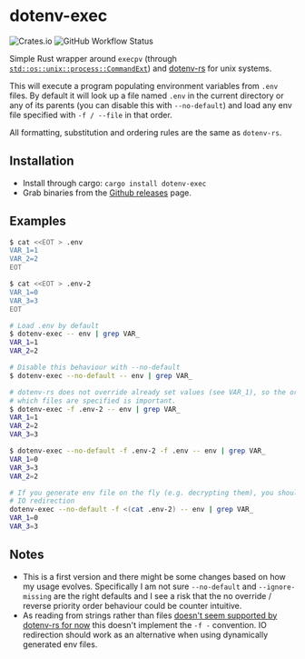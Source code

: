 # dotenv-exec

![Crates.io](https://img.shields.io/crates/v/dotenv-exec)
![GitHub Workflow Status](https://img.shields.io/github/workflow/status/lirsacc/dotenv-exec/ci)

Simple Rust wrapper around `execpv` (through [`std::os::unix::process::CommandExt`](https://doc.rust-lang.org/std/os/unix/process/trait.CommandExt.html#tymethod.exec)) and [dotenv-rs](https://github.com/dotenv-rs/dotenv) for unix systems.

This will execute a program populating environment variables from `.env` files. By default it will look up a file named `.env` in the current directory or any of its parents (you can disable this with `--no-default`) and load any env file specified with `-f / --file` in that order.

All formatting, substitution and ordering rules are the same as `dotenv-rs`.

## Installation

- Install through cargo: `cargo install dotenv-exec`
- Grab binaries from the [Github releases](https://github.com/lirsacc/dotenv-exec/releases) page.

## Examples

```bash
$ cat <<EOT > .env
VAR_1=1
VAR_2=2
EOT

$ cat <<EOT > .env-2
VAR_1=0
VAR_3=3
EOT

# Load .env by default
$ dotenv-exec -- env | grep VAR_
VAR_1=1
VAR_2=2

# Disable this behaviour with --no-default
$ dotenv-exec --no-default -- env | grep VAR_

# dotenv-rs does not override already set values (see VAR_1), so the order in
# which files are specified is important.
$ dotenv-exec -f .env-2 -- env | grep VAR_
VAR_1=1
VAR_2=2
VAR_3=3

$ dotenv-exec --no-default -f .env-2 -f .env -- env | grep VAR_
VAR_1=0
VAR_3=3
VAR_2=2

# If you generate env file on the fly (e.g. decrypting them), you should use
# IO redirection
dotenv-exec --no-default -f <(cat .env-2) -- env | grep VAR_
VAR_1=0
VAR_3=3
```

## Notes

- This is a first version and there might be some changes based on how my usage evolves. Specifically I am not sure `--no-default` and `--ignore-missing` are the right defaults and I see a risk that the no override / reverse priority order behaviour could be counter intuitive.
- As reading from strings rather than files [doesn't seem supported by dotenv-rs for now](https://github.com/dotenv-rs/dotenv/issues/15) this doesn't implement the `-f -` convention. IO redirection should work as an alternative when using dynamically generated env files.

